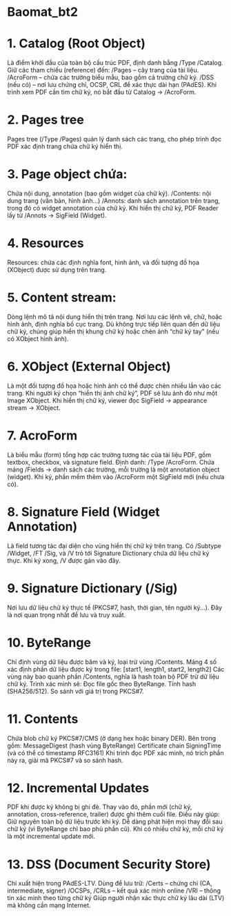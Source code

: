 # Baomat_bt2


# 1. Catalog (Root Object)
Là điểm khởi đầu của toàn bộ cấu trúc PDF, định danh bằng /Type /Catalog.
Giữ các tham chiếu (reference) đến:
/Pages – cây trang của tài liệu.
/AcroForm – chứa các trường biểu mẫu, bao gồm cả trường chữ ký.
/DSS (nếu có) – nơi lưu chứng chỉ, OCSP, CRL để xác thực dài hạn (PAdES).
Khi trình xem PDF cần tìm chữ ký, nó bắt đầu từ Catalog → /AcroForm.
# 2. Pages tree 
Pages tree (/Type /Pages) quản lý danh sách các trang, cho phép trình đọc PDF xác định trang chứa chữ ký hiển thị.
# 3. Page object chứa: 
Chứa nội dung, annotation (bao gồm widget của chữ ký).
/Contents: nội dung trang (văn bản, hình ảnh…)
/Annots: danh sách annotation trên trang, trong đó có widget annotation của chữ ký.
Khi hiển thị chữ ký, PDF Reader lấy từ /Annots → SigField (Widget).
# 4. Resources 
Resources: chứa các định nghĩa font, hình ảnh, và đối tượng đồ họa (XObject) được sử dụng trên trang.
# 5. Content stream: 
Dòng lệnh mô tả nội dung hiển thị trên trang. Nơi lưu các lệnh vẽ, chữ, hoặc hình ảnh, định nghĩa bố cục trang.
Dù không trực tiếp liên quan đến dữ liệu chữ ký, chúng giúp hiển thị khung chữ ký hoặc chèn ảnh “chữ ký tay” (nếu có XObject hình ảnh).
# 6. XObject (External Object)
Là một đối tượng đồ họa hoặc hình ảnh có thể được chèn nhiều lần vào các trang.
Khi người ký chọn “hiển thị ảnh chữ ký”, PDF sẽ lưu ảnh đó như một Image XObject.
Khi hiển thị chữ ký, viewer đọc SigField → appearance stream → XObject.
# 7. AcroForm
Là biểu mẫu (form) tổng hợp các trường tương tác của tài liệu PDF, gồm textbox, checkbox, và signature field.
Định danh: /Type /AcroForm.
Chứa mảng /Fields → danh sách các trường, mỗi trường là một annotation object (widget).
Khi ký, phần mềm thêm vào /AcroForm một SigField mới (nếu chưa có).
# 8. Signature Field (Widget Annotation)
Là field tương tác đại diện cho vùng hiển thị chữ ký trên trang.
Có /Subtype /Widget, /FT /Sig, và /V trỏ tới Signature Dictionary chứa dữ liệu chữ ký thực.
Khi ký xong, /V được gán vào đây. 
# 9. Signature Dictionary (/Sig)
Nơi lưu dữ liệu chữ ký thực tế (PKCS#7, hash, thời gian, tên người ký...). Đây là nơi quan trọng nhất để lưu và truy xuất.
# 10. ByteRange
Chỉ định vùng dữ liệu được băm và ký, loại trừ vùng /Contents.
Mảng 4 số xác định phần dữ liệu được ký trong file:
[start1, length1, start2, length2]
Các vùng này bao quanh phần /Contents, nghĩa là hash toàn bộ PDF trừ dữ liệu chữ ký.
Trình xác minh sẽ:
Đọc file gốc theo ByteRange.
Tính hash (SHA256/512).
So sánh với giá trị trong PKCS#7.
# 11. Contents
Chứa blob chữ ký PKCS#7/CMS (ở dạng hex hoặc binary DER).
Bên trong gồm:
MessageDigest (hash vùng ByteRange)
Certificate chain
SigningTime (và có thể có timestamp RFC3161)
Khi trình đọc PDF xác minh, nó trích phần này ra, giải mã PKCS#7 và so sánh hash.
# 12. Incremental Updates
PDF khi được ký không bị ghi đè. Thay vào đó, phần mới (chữ ký, annotation, cross-reference, trailer) được ghi thêm cuối file.
Điều này giúp:
Giữ nguyên toàn bộ dữ liệu trước khi ký.
Dễ dàng phát hiện mọi thay đổi sau chữ ký (vì ByteRange chỉ bao phủ phần cũ).
Khi có nhiều chữ ký, mỗi chữ ký là một incremental update mới.
# 13. DSS (Document Security Store)
Chỉ xuất hiện trong PAdES-LTV.
Dùng để lưu trữ:
/Certs – chứng chỉ (CA, intermediate, signer)
/OCSPs, /CRLs – kết quả xác minh online
/VRI – thông tin xác minh theo từng chữ ký
Giúp người nhận xác thực chữ ký lâu dài (LTV) mà không cần mạng Internet.
